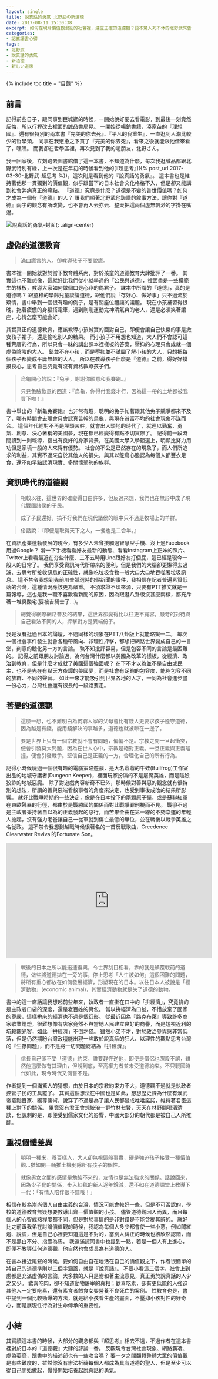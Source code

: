 ```yaml
---
layout: single
title: 說真話的勇氣 北野武の新道徳
date: 2017-08-11 15:30:38
excerpt: 如何在現今價值觀混亂的社會裡，建立正確的道德觀？語不驚人死不休的北野武來告訴你。
categories:
- 認真讀書心得
tags:
- 北野武
- 說真話的勇氣
- 新道德
- 新しい道徳
---
```


{% include toc title = "目錄" %}

## 前言

記得前些日子，跟同事到巨城逛的時候，一開始說好要去看電影，到最後一刻竟然反悔，所以行程改去裡面的誠品書局晃。
一開始從暢銷書籍，湊家苗的『理想國』、還有很特別的兩本書『完美的你去死』、『平凡的我重生』，一直逛到人潮比較少的哲學類。
同事在我慫恿之下買了『完美的你去死』，看來之後就能跟他借來看了，嘿嘿。
而我卻在哲學區裡，再次見到了我的老朋友，北野さん。

我一回家後，立刻跑去圖書館借了這一本書，不知道為什麼，每次我逛誠品都跟北野武特別有緣，上一次是在年初的時候看到他的[『超思考』]({% post_url 2017-03-30-北野武-超思考 %})，這次則是看到他的『說真話的勇氣』。
這本書也是維持著他那一貫獨到的價值觀，似乎跟當下的日本社會文化格格不入，但是卻又能講到社會弊病真正的痛點。
『道德』究竟是什麼？道德是不變的普世價值嗎？如何才成為一個有『道德』的人？
讓我們順著北野武他詼諧的敘事方法，讓你對『道德』兩字的觀念有所改變，也不會再人云亦云、整天把這兩個虛無飄渺的字掛在嘴邊。

![說真話的勇氣-封面](/assets/images/album/日誌用圖/DSC_0240.jpg){: .align-center}

## 虛偽的道德教育

> 滿口謊言的人，卻教導孩子不要說謊。

書本裡一開始就對於當下教育體系內，對於孩童的道德教育大肆批評了一番。
其實這也不難想像，這就好比我們從小就學過的『公民與道德』，裡面盡是一些模範生的樣板，教導大家如何做個口是心非的偽君子。
課本中所謂的『道德』，真的是道德嗎？
跟童稚的學齡兒童談論道德，跟他們說「存好心、做好事」只不過流於矯情，書中舉到一個很有趣的例子，是有關座位禮讓的議題。
現在小孩補習得很晚，拖著疲憊的身軀搭電車，遇到剛剛運動完神清氣爽的老人，還是必須笑著讓座，心情怎麼可能會好。

其實真正的道德教育，應該教導小孩誠實的面對自己，即便會讓自己快樂的事是掀女孩子裙子，還是偷吃別人的糖果。
而小孩子不用想也知道，大人們不會認可這種荒唐的行為，所以只會一昧的講出課本裡樣板的答案，壓抑的心理只會成就一個虛偽陰險的大人。
錯並不在小孩，而是壓抑並不試圖了解小孩的大人，只想把每個孩子都變成平庸無趣的大人。
所以在教導孩子什麼是『道德』之前，得好好摸摸良心，思考自己究竟有沒有資格教導孩子們。

> 烏龜開心的說：『兔子，謝謝你願意和我賽跑。』
>
> 只見兔臉歉意的回道：『烏龜，你得付我錢才行，因為這一帶的土地都被我買下啦！』

書中舉出的『新龜兔賽跑』也非常有趣，聰明的兔子忙著跟其他兔子競爭都來不及了，哪有時間會去理會只會認真苦幹的烏龜，與現在貧富不均的社會現象不謀而合。
這個年代絕對不再是埋頭苦幹，就會出人頭地的時代了，就連以勤奮、勇氣、創意、決心著稱的美國夢，現在都已經變得有點不切實際了。
記得前一段時間讀到一則報導，指出有良好的身家背景，在美國大學入學甄選上，明顯比努力用功但是家境一般的人來得有優勢。
社會的不公是已然存在的現象了，而人們所追求的利益，其實不過來自於其他人的損失，與其以鴕鳥心態認為每個人都豐衣足食，還不如早點認清現實、多關懷弱勢的族群。

## 資訊時代的道德觀

> 相較以往，這世界的確變得自由許多，但反過來想，我們也在無形中成了現代戰國諸侯的子民。
>
> 成了子民還好，搞不好我們在現代諸侯的眼中只不過是牧場上的羊群。

> 俗話說：『即便是取得天下之人，一餐也是二合半。』

在資訊產業蓬勃發展的現今，有多少人未曾接觸過智慧型手機、沒上過Facebook用過Google？
滑一下手機看看好友最新的動態、看看Instagram上正妹的照片、Twitter上看看最近在夯些什麼、三不五時用Line跟好友打個屁，這已經是現今一般人的日常了。
我們享受資訊時代所帶來的便利，但是我們的大腦卻更懶得去過濾、去思考所接收訊息的正確性，就像吃垃圾食物一般大口大口地吞噬著垃圾訊息。
這不禁令我想到先前川普競選時的假新聞的事件，我相信在記者普遍素質低落的台灣，這種情況應該更為嚴重。
不須求證不須來源，只要有PTT推文就是一篇報導，這也是我一職不喜歡看新聞的原因，因為跟逛八卦版沒甚麼兩樣，都充斥著一堆臭酸宅(要被吉騎士了...)。

> 總覺得網際網路普及的結果，這世界卻變得比以往更不寬容，嚴苛的對待與自己看法不同的人，抨擊對方是異端份子。

我是沒有逛過日本的論壇，不過同樣的現象在PTT八卦版上就能略窺一二。
每次一個社會事件發生就會各種帶風向、非理性抨擊，都想把網路世界變成自己的一言堂，刻意的醜化另一方的言論。
孰不知批評容易，但是包容不同的言論是最困難的。
記得之前跟朋友討論過，為何台灣什麼都以美國為改革的樣板，從經濟、政治到教育，但是什麼才成就了美國這個強國呢？
在下不才以為並不是自由或民主，也不是先在有點天方夜譚的美國夢，而是社會有足夠的包容度，能夠包容不同的族群、不同的聲音。
如此一來才能吸引到世界各地的人才，一同為社會進步盡一份心力，台灣社會還有很長的一段路要走。

## 善變的道德觀

> 這麼一想，也不難明白為何窮人家的父母會比有錢人更要求孩子遵守道德，因為越是有錢，能用錢解決的事越多，道德也就被晾在一邊了。

> 要是世界上只有一個宗教就不會有問題，偏偏不是。宗教之間一旦起衝突，便會引發莫大問題，因為在世人心中，宗教是絕對正義。一旦正義與正義碰撞，便會引發戰爭。堅信自己是正義的一方，合理化自己的所有行為。

記得小時候玩過一個很有趣的電腦策略遊戲，是大名鼎鼎的牛蛙(Bullfrog)工作室出品的地城守護者(Dungeon Keeper)，裡面玩家扮演的不是屠魔英雄，而是陰險狡詐的地城惡魔。
除了對遊戲內容新奇不已外，那時候對善與惡的觀念就有很特別的想法，所謂的善與惡端看敘事者的角度來決定，也受到事後成敗的結果所影響。
就好比戰爭時期的一些決定，像是在日本投下的兩顆原子彈，或是蘇聯紅軍在東歐殘暴的行徑，都由於是戰勝國的關係而對此戰爭罪刑視而不見。
戰爭不過是主政者秉持著自以為的正義發起的惡行，而苦果全由在第一線的不夠幸運的年輕人擔起，沒有強力老爸讓自己一從軍就到傷亡最低的單位，並在戰後以戰爭英雄之名從政。
這不禁令我想到越戰時候很著名的一首反戰歌曲，Creedence Clearwater Revival的Fortunate Son。

<p style="text-align: center;"><iframe width="560" height="315" src="https://www.youtube.com/embed/40JmEj0_aVM" frameborder="0" allowfullscreen></iframe></p>

> 戰後的日本之所以能迅速復興，令世界刮目相看，靠的就是顛覆戰前的道德，做些將道德拋在一旁的事，停止思考「人生該如何」這個困難的問題，將所有重心都放在如何發展經濟，形塑現在的日本。以往日本人被說是「經濟動物」(economic animal)，其實經濟動物就是失了道德的動物。

書中的這一席話讓我想起前些年來，執政者一直掛在口中的「拚經濟」，究竟拚的是主政者口袋的深度，還是老百姓的荷包。
當以拚經濟為口號，不惜放棄了國家的尊嚴，這樣拚來的經濟也不過是個幻影。
從最近因為『路克布萊』導致許多商家歇業熄燈，很難想像有店家竟然不與當地人民建立良好的商譽，而是短視近利的坑殺觀光客，如此「拚經濟」不倒才怪。
雖然小弟不才，對於政治參與感非常低落，但是仍然期盼台灣政壇能出現一些敢於說真話的狂人、以理性的觀點思考台灣的『生存問題』，而不是將一切問題總結為『拚經濟』。

> 信長自己卻不受「道德」約束，誰要趕忤逆他，即便是僧侶也照殺不誤，雖然他這麼做有其理由，但說到底，至高權力者並未受道德約束。不只戰國時代如此，現今時代又何嘗不是。

作者提到一個滿驚人的猜想，由於日本的宗教約束力不大，道德觀不過就是執政者控管子民的工具罷了。
其實這個想法在中國也是如此，想想歷史課為什麼有漢武帝罷黜百家、獨尊儒術，說穿了不過是為了讓人民都變成唯唯諾諾，維持著君臣這種上對下的關係。
畢竟沒有君王會想統治一群竹林七賢，天天在林野間喝酒清談，但諷刺的是，即便受到儒家文化的影響，中國大部分的朝代都是被自己人所推翻。


## 重視個體差異

> 明明一種米，養百樣人，大人卻無視這般事實，硬是強迫孩子接受一種價值觀...猶如開一輛推土機剷除所有孩子的個性。

> 就像男女之間的感情是勉強不來的，友情也是無法強求的關係。話說回來，因為少子化的關係，步入紅毯的新人逐年銳減，還不如在道德課堂上教導下一代：「有情人陪伴很不錯哦！」

相信在較為崇尚個人自由主義的台灣，情況可能會較好一些，但是不可否認的，學校的道德教育無疑想要教導出齊一價值觀的小孩。
儘管道德觀因人而異，而且每個人的心智成熟程度都不同，但是對於事情的是非對錯是不能含糊其辭的。
就好比之前跟我弟在討論價值觀的時候，我認為每個人多少都會使一些小惡，例如闖紅燈、說謊，但是自己心裡要知道這是不對的，當別人糾正的時候也該欣然認錯，而不是黑白不分、指鹿為馬。
我還滿認同書中也提到一點，若是一個人有上進心，即便不教導任何道德觀，他自然也會成長為有道德的人。

在書本接近尾聲的時候，要如何自由自在地活在自己的價值觀之下，作者很簡單的將自己的道德準則以三個字涵蓋，就是『說真話』。
不要小看這三個字，社會上到處都是充滿虛偽的言論，大多數的人只是附和著主流意見，真正勇於說真話的人少之又少。
歡喜吃肉，卻不知道動物屠宰的真相；歡喜吃素，卻有更低能的人強迫其他人一定要吃素，還有素食者餵食女嬰營養不良死亡的案例。
性教育也是，書中提到一個比較勁爆的方法，就是給小孩看生產的畫面，不壓抑小孩對性的好奇心，而是展現性行為對生命傳承的重要性。

## 小結

其實讀這本書的時候，大部分的觀念都與『超思考』相去不遠，不過作者在這本書裡對於日本的『道德觀』大肆的評論一番。
反觀現今台灣社會現象、網路霸凌、虛偽萎靡，跟書中的描述部也有一些吻合嗎？
要一夕之間翻轉整體大眾的價值觀是有些難度的，雖然你沒有辦法祈禱每個人都成為具有道德的聖人，但是至少可以從自己開始做起，慢慢開始培養起說真話的勇氣。
